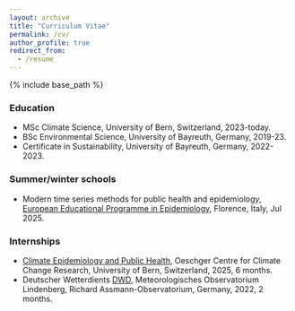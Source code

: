 ```yaml
---
layout: archive
title: "Curriculum Vitae"
permalink: /cv/
author_profile: true
redirect_from:
  - /resume
---
```


{% include base_path %}


### Education

* MSc Climate Science, University of Bern, Switzerland, 2023-today.
* BSc Environmental Science, University of Bayreuth, Germany, 2019-23.
* Certificate in Sustainability, University of Bayreuth, Germany, 2022-2023.


### Summer/winter schools

* Modern time series methods for public health and epidemiology, [European Educational Programme in Epidemiology](https://www.eepe.org/), Florence, Italy, Jul 2025.


### Internships

* [Climate Epidemiology and Public Health](https://www.ispm.unibe.ch/research/research_groups_and_themes/climate_epidemiology_and_public_health/index_eng.html), Oeschger Centre for Climate Change Research, University of Bern, Switzerland, 2025, 6 months.
* Deutscher Wetterdients [DWD](https://www.dwd.de/DE/Home/home_node.html), Meteorologisches Observatorium Lindenberg, Richard Assmann-Observatorium, Germany, 2022, 2 months.  
